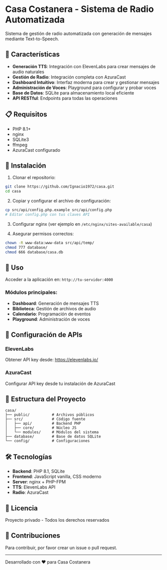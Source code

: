 # Casa Costanera - Sistema de Radio Automatizada

Sistema de gestión de radio automatizada con generación de mensajes mediante Text-to-Speech.

## 🚀 Características

- **Generación TTS**: Integración con ElevenLabs para crear mensajes de audio naturales
- **Gestión de Radio**: Integración completa con AzuraCast
- **Dashboard Intuitivo**: Interfaz moderna para crear y gestionar mensajes
- **Administración de Voces**: Playground para configurar y probar voces
- **Base de Datos**: SQLite para almacenamiento local eficiente
- **API RESTful**: Endpoints para todas las operaciones

## 📋 Requisitos

- PHP 8.1+
- nginx
- SQLite3
- ffmpeg
- AzuraCast configurado

## 🔧 Instalación

1. Clonar el repositorio:
```bash
git clone https://github.com/Ignacio1972/casa.git
cd casa
```

2. Copiar y configurar el archivo de configuración:
```bash
cp src/api/config.php.example src/api/config.php
# Editar config.php con tus claves API
```

3. Configurar nginx (ver ejemplo en `/etc/nginx/sites-available/casa`)

4. Asegurar permisos correctos:
```bash
chown -R www-data:www-data src/api/temp/
chmod 777 database/
chmod 666 database/casa.db
```

## 🎯 Uso

Acceder a la aplicación en: `http://tu-servidor:4000`

### Módulos principales:

- **Dashboard**: Generación de mensajes TTS
- **Biblioteca**: Gestión de archivos de audio
- **Calendario**: Programación de eventos
- **Playground**: Administración de voces

## 🔑 Configuración de APIs

### ElevenLabs
Obtener API key desde: https://elevenlabs.io/

### AzuraCast
Configurar API key desde tu instalación de AzuraCast

## 📁 Estructura del Proyecto

```
casa/
├── public/          # Archivos públicos
├── src/             # Código fuente
│   ├── api/         # Backend PHP
│   ├── core/        # Núcleo JS
│   └── modules/     # Módulos del sistema
├── database/        # Base de datos SQLite
└── config/          # Configuraciones
```

## 🛠️ Tecnologías

- **Backend**: PHP 8.1, SQLite
- **Frontend**: JavaScript vanilla, CSS moderno
- **Server**: nginx + PHP-FPM
- **TTS**: ElevenLabs API
- **Radio**: AzuraCast

## 📄 Licencia

Proyecto privado - Todos los derechos reservados

## 👥 Contribuciones

Para contribuir, por favor crear un issue o pull request.

---

Desarrollado con ❤️ para Casa Costanera